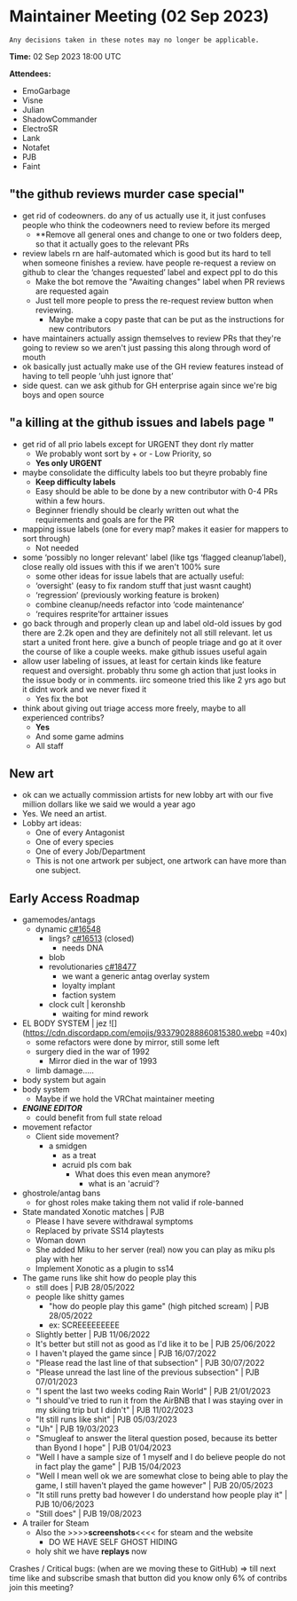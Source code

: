 ﻿# Maintainer Meeting (02 Sep 2023)
```admonish info
Any decisions taken in these notes may no longer be applicable.
```

**Time:** 02 Sep 2023 18:00 UTC

**Attendees:**
- EmoGarbage
- Visne
- Julian
- ShadowCommander
- ElectroSR
- Lank
- Notafet
- PJB
- Faint

## "the github reviews murder case special"
- get rid of codeowners. do any of us actually use it, it just confuses people who think the codeowners need to review before its merged
    - **Remove all general ones and change to one or two folders deep, so that it actually goes to the relevant PRs
- review labels rn are half-automated which is good but its hard to tell when someone finishes a review. have people re-request a review on github to clear the ‘changes requested’ label and expect ppl to do this
    - Make the bot remove the "Awaiting changes" label when PR reviews are requested again
    - Just tell more people to press the re-request review button when reviewing.
        - Maybe make a copy paste that can be put as the instructions for new contributors
- have maintainers actually assign themselves to review PRs that they're going to review so we aren't just passing this along through word of mouth
- ok basically just actually make use of the GH review features instead of having to tell people ‘uhh just ignore that’
- side quest. can we ask github for GH enterprise again since we're big boys and open source

## "a killing at the github issues and labels page "
- get rid of all prio labels except for URGENT they dont rly matter
    - We probably wont sort by + or - Low Priority, so
    - **Yes only URGENT**
- maybe consolidate the difficulty labels too but theyre probably fine
    - **Keep difficulty labels**
    - Easy should be able to be done by a new contributor with 0-4 PRs within a few hours.
    - Beginner friendly should be clearly written out what the requirements and goals are for the PR
- mapping issue labels (one for every map? makes it easier for mappers to sort through)
    - Not needed
- some ‘possibly no longer relevant' label (like tgs ‘flagged cleanup’label), close really old issues with this if we aren't 100% sure
    - some other ideas for issue labels that are actually useful:
    - ‘oversight' (easy to fix random stuff that just wasnt caught)
    - ‘regression’ (previously working feature is broken)
    - combine cleanup/needs refactor into ‘code maintenance’
    - ‘requires resprite’for arttainer issues
- go back through and properly clean up and label old-old issues by god there are 2.2k open and they are definitely not all still relevant. let us start a united front here. give a bunch of people triage and go at it over the course of like a couple weeks. make github issues useful again
- allow user labeling of issues, at least for certain kinds like feature request and oversight. probably thru some gh action that just looks in the issue body or in comments. iirc someone tried this like 2 yrs ago but it didnt work and we never fixed it
    - Yes fix the bot
- think about giving out triage access more freely, maybe to all experienced contribs?
    - **Yes**
    - And some game admins
    - All staff

## New art
- ok can we actually commission artists for new lobby art with our five million dollars like we said we would a year ago
- Yes. We need an artist.
- Lobby art ideas:
    - One of every Antagonist
    - One of every species
    - One of every Job/Department
    - This is not one artwork per subject, one artwork can have more than one subject.

## Early Access Roadmap
- gamemodes/antags
    - dynamic [c#16548](https://github.com/space-wizards/space-station-14/pull/16548)
        - lings? [c#16513](https://github.com/space-wizards/space-station-14/pull/16513) (closed)
            - needs DNA
        - blob
        - revolutionaries [c#18477](https://github.com/space-wizards/space-station-14/pull/18477)
            - we want a generic antag overlay system
            - loyalty implant
            - faction system
        - clock cult | keronshb
            - waiting for mind rework
- EL BODY SYSTEM | jez ![](https://cdn.discordapp.com/emojis/933790288860815380.webp =40x)
    - some refactors were done by mirror, still some left
    - surgery died in the war of 1992
        - Mirror died in the war of 1993
    - limb damage.....
- body system but again
- body system
    - Maybe if we hold the VRChat maintainer meeting
- __***ENGINE EDITOR***__
    - could benefit from full state reload
- movement refactor
    - Client side movement?
        - a smidgen
            - as a treat
            - acruid pls com bak
                - What does this even mean anymore?
                    - what is an 'acruid'?
- ghostrole/antag bans
    - for ghost roles make taking them not valid if role-banned
- State mandated Xonotic matches | PJB
    - Please I have severe withdrawal symptoms
    - Replaced by private SS14 playtests
    - Woman down
    - She added Miku to her server (real) now you can play as miku pls play with her
    - Implement Xonotic as a plugin to ss14
- The game runs like shit how do people play this
    - still does | PJB 28/05/2022
    - people like shitty games
        - "how do people play this game" (high pitched scream) | PJB 28/05/2022
        - ex: SCREEEEEEEEE
    - Slightly better | PJB 11/06/2022
    - It's better but still not as good as I'd like it to be | PJB 25/06/2022
    - I haven't played the game since | PJB 16/07/2022
    - "Please read the last line of that subsection" | PJB 30/07/2022
    - "Please unread the last line of the previous subsection" | PJB 07/01/2023
    - "I spent the last two weeks coding Rain World" | PJB 21/01/2023
    - "I should've tried to run it from the AirBNB that I was staying over in my skiing trip but I didn't" | PJB 11/02/2023
    - "It still runs like shit" | PJB 05/03/2023
    - "Uh" | PJB 19/03/2023
    - "Smugleaf to answer the literal question posed, because its better than Byond I hope" | PJB 01/04/2023
    - "Well I have a sample size of 1 myself and I do believe people do not in fact play the game" | PJB 15/04/2023
    - "Well I mean well ok we are somewhat close to being able to play the game, I still haven't played the game however" | PJB 20/05/2023
    - "It still runs pretty bad however I do understand how people play it" | PJB 10/06/2023
    - "Still does" | PJB 19/08/2023
- A trailer for Steam
    - Also the >>>>**screenshots**<<<< for steam and the website
        - DO WE HAVE SELF GHOST HIDING
    - holy shit we have **replays** now


Crashes / Critical bugs: (when are we moving these to GitHub)
=> till next time
like and subscribe
smash that button
did you know only 6% of contribs join this meeting?
